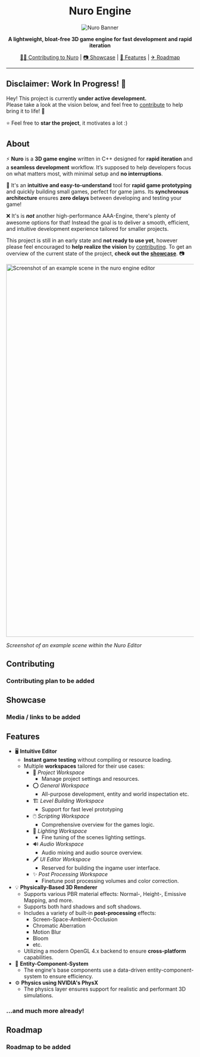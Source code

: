 <div align="center">
  <h1>Nuro Engine</h1>
  <img src="https://i.ibb.co/Psm7MDTW/nuro-banner.jpg" alt="Nuro Banner">
  <p></p>
  <p><b>A lightweight, bloat-free 3D game engine for fast development and rapid iteration</b></p>
  <p><a href="#contributing">💁‍♂️ Contributing to Nuro</a> | <a href="#showcase">📷 Showcase</a> | <a href="#features">📃 Features</a> | <a href="#roadmap">✈ Roadmap</a> </p>
  <p></p>
</div>

---

## Disclaimer: Work In Progress! 🚧

Hey! This project is currently **under active development.**  
Please take a look at the vision below, and feel free to [contribute](#contributing) to help bring it to life! 💜

⭐ Feel free to **star the project**, it motivates a lot :)

## About
⚡ **Nuro** is a **3D game engine** written in C++ designed for **rapid iteration** and a **seamless development** workflow. It’s supposed to help developers focus on what matters most, with minimal setup and **no interruptions**.

🚀 It's an **intuitive and easy-to-understand** tool for **rapid game prototyping** and quickly building small games, perfect for game jams. Its **synchronous architecture** ensures **zero delays** between developing and testing your game!

❌ It's is ***not*** another high-performance AAA-Engine, there's plenty of awesome options for that! Instead the goal is to deliver a smooth, efficient, and intuitive development experience tailored for smaller projects.

This project is still in an early state and **not ready to use yet**, however please feel encouraged to **help realize the vision** by [contributing](#contributing). To get an overview of the current state of the project, **check out the [showcase](#showcase)**. 📷

<img src="https://i.ibb.co/7t9PqtM9/nuro-snippet-02-02-2025.png" alt="Screenshot of an example scene in the nuro engine editor" width=1000>

*Screenshot of an example scene within the Nuro Editor*

## Contributing

### Contributing plan to be added

## Showcase

### Media / links to be added

## Features

- 🖥️ **Intuitive Editor**
  - **Instant game testing** without compiling or resource loading.
  - Multiple **workspaces** tailored for their use cases:
    - 📁 *Project Workspace*
      - Manage project settings and resources.
    - ⭕ *General Workspace*
      - All-purpose development, entity and world inspectation etc.
    - 🏗 *Level Building Workspace*
      - Support for fast level prototyping
    - 🖱️ *Scripting Workspace*
      - Comprehensive overview for the games logic.
    - 🔦 *Lighting Workspace*
      - Fine tuning of the scenes lighting settings.
    - 🔊 *Audio Workspace*
      - Audio mixing and audio source overview.
    - 🖋 *UI Editor Workspace*
      - Reserved for building the ingame user interface.
    - ✨ *Post Processing Workspace*
      - Finetune post processing volumes and color correction.
- 💡 **Physically-Based 3D Renderer**
  - Supports various PBR material effects: Normal-, Height-, Emissive Mapping, and more.
  - Supports both hard shadows and soft shadows.
  - Includes a variety of built-in **post-processing** effects:
    - Screen-Space-Ambient-Occlusion
    - Chromatic Aberration
    - Motion Blur
    - Bloom
    - etc.
  - Utilizing a modern OpenGL 4.x backend to ensure **cross-platform** capabilities.
- 🔄 **Entity-Component-System**
  - The engine's base components use a data-driven entity-component-system to ensure efficiency.
- ⚙️ **Physics using NVIDIA's PhysX**
  - The physics layer ensures support for realistic and performant 3D simulations.

### ...and much more already!

## Roadmap

### Roadmap to be added
